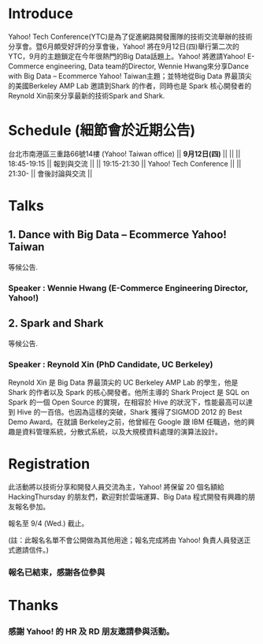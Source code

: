 

# Introduce

Yahoo! Tech Conference(YTC)是為了促進網路開發團隊的技術交流舉辦的技術分享會。暨6月頗受好評的分享會後，Yahoo! 將在9月12日(四)舉行第二次的 YTC，9月的主題鎖定在今年很熱門的Big Data話題上。Yahoo! 將邀請Yahoo! E-Commerce engineering, Data team的Director, Wennie Hwang來分享Dance with Big Data – Ecommerce Yahoo!  Taiwan主題；並特地從Big Data 界最頂尖的美國Berkeley AMP Lab 邀請到Shark 的作者，同時也是 Spark 核心開發者的Reynold Xin前來分享最新的技術Spark and Shark. 

# Schedule (細節會於近期公告)

台北市南港區三重路66號14樓 (Yahoo! Taiwan office)
|| **9月12日(四)** || ||
|| 18:45-19:15 || 報到與交流 ||
|| 19:15-21:30 || Yahoo! Tech Conference ||
|| 21:30- || 會後討論與交流 ||

# Talks

## 1. **Dance with Big Data** – Ecommerce Yahoo!  Taiwan

等候公告.
### Speaker : Wennie Hwang (E-Commerce Engineering Director, Yahoo!)


## 2. **Spark and Shark**

等候公告.
### Speaker : Reynold Xin (PhD Candidate, UC  Berkeley)

Reynold Xin 是 Big Data 界最頂尖的  UC Berkeley AMP Lab 的學生，他是 Shark 的作者以及 Spark 的核心開發者。他所主導的 Shark Project 是 SQL on Spark 的一個 Open Source 的實現，在相容於 Hive 的狀況下，性能最高可以達到 Hive 的一百倍。也因為這樣的突破，Shark 獲得了SIGMOD 2012 的 Best Demo Award。在就讀 Berkeley之前，他曾經在 Google 跟 IBM 任職過，他的興趣是資料管理系統，分散式系統，以及大規模資料處理的演算法設計。

# Registration

此活動將以技術分享和開發人員交流為主，Yahoo! 將保留 20 個名額給 HackingThursday 的朋友們，歡迎對於雲端運算、Big Data 程式開發有興趣的朋友報名參加。

報名至 9/4 (Wed.) 截止。

(註：此報名名單不會公開做為其他用途；報名完成將由 Yahoo! 負責人員發送正式邀請信件。)

### 報名已結束，感謝各位參與


# Thanks

### 感謝 Yahoo! 的 HR 及 RD 朋友邀請參與活動。
